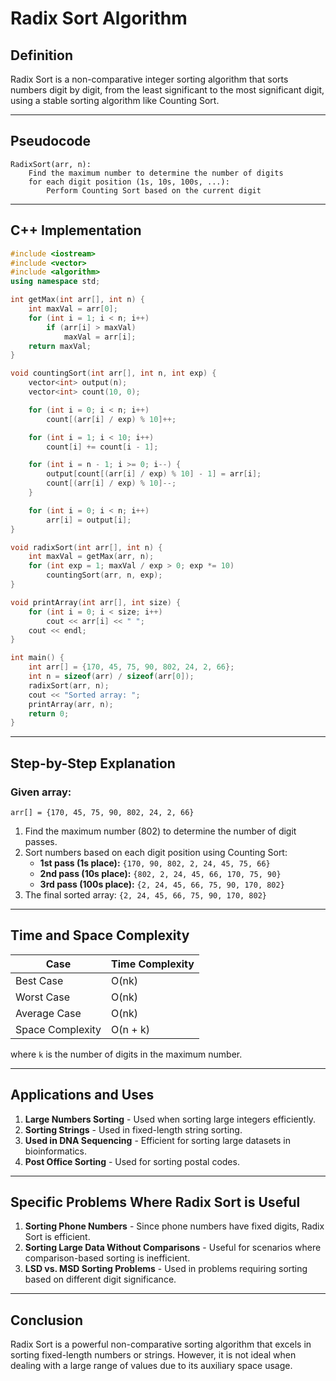 # Radix Sort Algorithm

## Definition
Radix Sort is a non-comparative integer sorting algorithm that sorts numbers digit by digit, from the least significant to the most significant digit, using a stable sorting algorithm like Counting Sort.

---

## Pseudocode
```plaintext
RadixSort(arr, n):
    Find the maximum number to determine the number of digits
    for each digit position (1s, 10s, 100s, ...):
        Perform Counting Sort based on the current digit
```

---

## C++ Implementation
```cpp
#include <iostream>
#include <vector>
#include <algorithm>
using namespace std;

int getMax(int arr[], int n) {
    int maxVal = arr[0];
    for (int i = 1; i < n; i++)
        if (arr[i] > maxVal)
            maxVal = arr[i];
    return maxVal;
}

void countingSort(int arr[], int n, int exp) {
    vector<int> output(n);
    vector<int> count(10, 0);

    for (int i = 0; i < n; i++)
        count[(arr[i] / exp) % 10]++;

    for (int i = 1; i < 10; i++)
        count[i] += count[i - 1];

    for (int i = n - 1; i >= 0; i--) {
        output[count[(arr[i] / exp) % 10] - 1] = arr[i];
        count[(arr[i] / exp) % 10]--;
    }

    for (int i = 0; i < n; i++)
        arr[i] = output[i];
}

void radixSort(int arr[], int n) {
    int maxVal = getMax(arr, n);
    for (int exp = 1; maxVal / exp > 0; exp *= 10)
        countingSort(arr, n, exp);
}

void printArray(int arr[], int size) {
    for (int i = 0; i < size; i++)
        cout << arr[i] << " ";
    cout << endl;
}

int main() {
    int arr[] = {170, 45, 75, 90, 802, 24, 2, 66};
    int n = sizeof(arr) / sizeof(arr[0]);
    radixSort(arr, n);
    cout << "Sorted array: ";
    printArray(arr, n);
    return 0;
}
```

---

## Step-by-Step Explanation
### Given array:
```plaintext
arr[] = {170, 45, 75, 90, 802, 24, 2, 66}
```
1. Find the maximum number (802) to determine the number of digit passes.
2. Sort numbers based on each digit position using Counting Sort:
    - **1st pass (1s place):** `{170, 90, 802, 2, 24, 45, 75, 66}`
    - **2nd pass (10s place):** `{802, 2, 24, 45, 66, 170, 75, 90}`
    - **3rd pass (100s place):** `{2, 24, 45, 66, 75, 90, 170, 802}`
3. The final sorted array: `{2, 24, 45, 66, 75, 90, 170, 802}`

---

## Time and Space Complexity
| Case       | Time Complexity |
|------------|----------------|
| Best Case  | O(nk) |
| Worst Case | O(nk) |
| Average Case | O(nk) |
| Space Complexity | O(n + k) |

where `k` is the number of digits in the maximum number.

---

## Applications and Uses
1. **Large Numbers Sorting** - Used when sorting large integers efficiently.
2. **Sorting Strings** - Used in fixed-length string sorting.
3. **Used in DNA Sequencing** - Efficient for sorting large datasets in bioinformatics.
4. **Post Office Sorting** - Used for sorting postal codes.

---

## Specific Problems Where Radix Sort is Useful
1. **Sorting Phone Numbers** - Since phone numbers have fixed digits, Radix Sort is efficient.
2. **Sorting Large Data Without Comparisons** - Useful for scenarios where comparison-based sorting is inefficient.
3. **LSD vs. MSD Sorting Problems** - Used in problems requiring sorting based on different digit significance.

---

## Conclusion
Radix Sort is a powerful non-comparative sorting algorithm that excels in sorting fixed-length numbers or strings. However, it is not ideal when dealing with a large range of values due to its auxiliary space usage.
